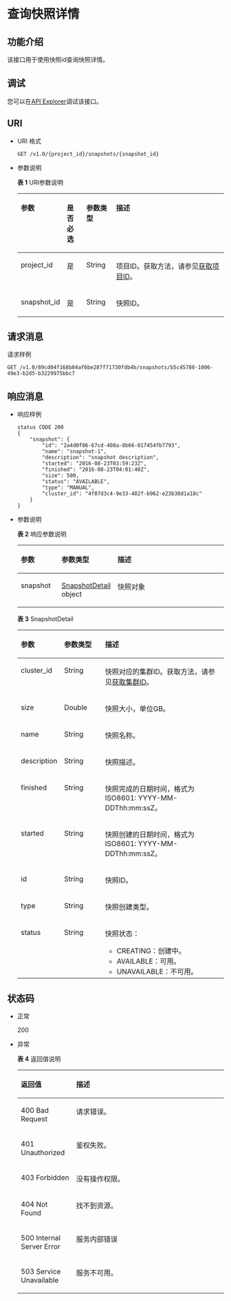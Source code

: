 # 查询快照详情<a name="ZH-CN_TOPIC_0000001098656798"></a>

## 功能介绍<a name="s89d994cb1803492fb7ab0b764e10efc5"></a>

该接口用于使用快照id查询快照详情。

## 调试<a name="section16191247193116"></a>

您可以在[API Explorer](https://apiexplorer.developer.huaweicloud.com/apiexplorer/doc?product=DWS&api=ListSnapshotDetails)调试该接口。

## URI<a name="s7407bbbf9740421f9f01edb6677acb7b"></a>

-   URI 格式

    ```
    GET /v1.0/{project_id}/snapshots/{snapshot_id}
    ```

-   参数说明

    **表 1**  URI参数说明

    <a name="t03cf4133264f4eeaaab4a31d429215f7"></a>
    <table><thead align="left"><tr id="ra40f56bbc733415dbc94e95224e3c8df"><th class="cellrowborder" valign="top" width="17.09%" id="mcps1.2.5.1.1"><p id="a103a6d2ad01048f197bb0ed6abfbe4c7"><a name="a103a6d2ad01048f197bb0ed6abfbe4c7"></a><a name="a103a6d2ad01048f197bb0ed6abfbe4c7"></a>参数</p>
    </th>
    <th class="cellrowborder" valign="top" width="9.700000000000001%" id="mcps1.2.5.1.2"><p id="aa273af51098f4b73884a23e5e6af5a2e"><a name="aa273af51098f4b73884a23e5e6af5a2e"></a><a name="aa273af51098f4b73884a23e5e6af5a2e"></a>是否必选</p>
    </th>
    <th class="cellrowborder" valign="top" width="14.67%" id="mcps1.2.5.1.3"><p id="a2b3ec64214494c5391296825cc730af5"><a name="a2b3ec64214494c5391296825cc730af5"></a><a name="a2b3ec64214494c5391296825cc730af5"></a>参数类型</p>
    </th>
    <th class="cellrowborder" valign="top" width="58.540000000000006%" id="mcps1.2.5.1.4"><p id="a176c26c00df5439dbf463a74decabf21"><a name="a176c26c00df5439dbf463a74decabf21"></a><a name="a176c26c00df5439dbf463a74decabf21"></a>描述</p>
    </th>
    </tr>
    </thead>
    <tbody><tr id="r10f89c70109a41b3bad04a491ed4f5fb"><td class="cellrowborder" valign="top" width="17.09%" headers="mcps1.2.5.1.1 "><p id="aae3836ab27c5469a91cc91f7e6b5d227"><a name="aae3836ab27c5469a91cc91f7e6b5d227"></a><a name="aae3836ab27c5469a91cc91f7e6b5d227"></a>project_id</p>
    </td>
    <td class="cellrowborder" valign="top" width="9.700000000000001%" headers="mcps1.2.5.1.2 "><p id="a46a358d48fcb4f488efa2de8851c9a43"><a name="a46a358d48fcb4f488efa2de8851c9a43"></a><a name="a46a358d48fcb4f488efa2de8851c9a43"></a>是</p>
    </td>
    <td class="cellrowborder" valign="top" width="14.67%" headers="mcps1.2.5.1.3 "><p id="ac702291c6f984acfb02da49d2c5896e1"><a name="ac702291c6f984acfb02da49d2c5896e1"></a><a name="ac702291c6f984acfb02da49d2c5896e1"></a>String</p>
    </td>
    <td class="cellrowborder" valign="top" width="58.540000000000006%" headers="mcps1.2.5.1.4 "><p id="p1861525155610"><a name="p1861525155610"></a><a name="p1861525155610"></a><span id="text1640910983412"><a name="text1640910983412"></a><a name="text1640910983412"></a>项目ID</span>。获取方法，请参见<a href="获取项目ID.md">获取项目ID</a>。</p>
    </td>
    </tr>
    <tr id="r6fa9c1b6e62c4257bd4f9a6cc2676086"><td class="cellrowborder" valign="top" width="17.09%" headers="mcps1.2.5.1.1 "><p id="a832201223dd44d51830b8cfa3ca50ae7"><a name="a832201223dd44d51830b8cfa3ca50ae7"></a><a name="a832201223dd44d51830b8cfa3ca50ae7"></a>snapshot_id</p>
    </td>
    <td class="cellrowborder" valign="top" width="9.700000000000001%" headers="mcps1.2.5.1.2 "><p id="ab05840a30a4f4e61beca2259c4b889ed"><a name="ab05840a30a4f4e61beca2259c4b889ed"></a><a name="ab05840a30a4f4e61beca2259c4b889ed"></a>是</p>
    </td>
    <td class="cellrowborder" valign="top" width="14.67%" headers="mcps1.2.5.1.3 "><p id="afc6d8115ff184be09f739b207b2f2a17"><a name="afc6d8115ff184be09f739b207b2f2a17"></a><a name="afc6d8115ff184be09f739b207b2f2a17"></a>String</p>
    </td>
    <td class="cellrowborder" valign="top" width="58.540000000000006%" headers="mcps1.2.5.1.4 "><p id="a40c17c2778c24a5abb577474cb6b305a"><a name="a40c17c2778c24a5abb577474cb6b305a"></a><a name="a40c17c2778c24a5abb577474cb6b305a"></a>快照ID。</p>
    </td>
    </tr>
    </tbody>
    </table>


## 请求消息<a name="sc41be71f816145c98a3a0cbc0570f81c"></a>

请求样例

```
GET /v1.0/89cd04f168b84af6be287f71730fdb4b/snapshots/b5c45780-1006-49e3-b2d5-b3229975bbc7
```

## 响应消息<a name="sb51fdf6952534594a77e5ca943b4d031"></a>

-   响应样例

    ```
    status CODE 200
    {
        "snapshot": {
            "id": "2a4d0f86-67cd-408a-8b66-017454fb7793",
            "name": "snapshot-1",
            "description": "snapshot description",
            "started": "2016-08-23T03:59:23Z",
            "finished": "2016-08-23T04:01:40Z", 
            "size": 500,
            "status": "AVAILABLE",
            "type": "MANUAL",
            "cluster_id": "4f87d3c4-9e33-482f-b962-e23b30d1a18c"
        }
    }
    ```

-   参数说明

    **表 2**  响应参数说明

    <a name="responseParameter"></a>
    <table><thead align="left"><tr id="row16658153591919"><th class="cellrowborder" valign="top" width="20%" id="mcps1.2.4.1.1"><p id="p1665335151919"><a name="p1665335151919"></a><a name="p1665335151919"></a>参数</p>
    </th>
    <th class="cellrowborder" valign="top" width="20%" id="mcps1.2.4.1.2"><p id="p10667113521917"><a name="p10667113521917"></a><a name="p10667113521917"></a>参数类型</p>
    </th>
    <th class="cellrowborder" valign="top" width="60%" id="mcps1.2.4.1.3"><p id="p1668535121912"><a name="p1668535121912"></a><a name="p1668535121912"></a>描述</p>
    </th>
    </tr>
    </thead>
    <tbody><tr id="row14660735131915"><td class="cellrowborder" valign="top" width="20%" headers="mcps1.2.4.1.1 "><p id="p156701635171917"><a name="p156701635171917"></a><a name="p156701635171917"></a>snapshot</p>
    </td>
    <td class="cellrowborder" valign="top" width="20%" headers="mcps1.2.4.1.2 "><p id="p12671135191913"><a name="p12671135191913"></a><a name="p12671135191913"></a><a href="#response_snapshot_2">SnapshotDetail</a> object</p>
    </td>
    <td class="cellrowborder" valign="top" width="60%" headers="mcps1.2.4.1.3 "><p id="p2677235121916"><a name="p2677235121916"></a><a name="p2677235121916"></a>快照对象</p>
    </td>
    </tr>
    </tbody>
    </table>

    **表 3**  SnapshotDetail

    <a name="response_snapshot_2"></a>
    <table><thead align="left"><tr id="row2067963517190"><th class="cellrowborder" valign="top" width="20%" id="mcps1.2.4.1.1"><p id="p10683183591918"><a name="p10683183591918"></a><a name="p10683183591918"></a>参数</p>
    </th>
    <th class="cellrowborder" valign="top" width="20%" id="mcps1.2.4.1.2"><p id="p20684133561913"><a name="p20684133561913"></a><a name="p20684133561913"></a>参数类型</p>
    </th>
    <th class="cellrowborder" valign="top" width="60%" id="mcps1.2.4.1.3"><p id="p86851935111917"><a name="p86851935111917"></a><a name="p86851935111917"></a>描述</p>
    </th>
    </tr>
    </thead>
    <tbody><tr id="row19680735201918"><td class="cellrowborder" valign="top" width="20%" headers="mcps1.2.4.1.1 "><p id="p10686935111913"><a name="p10686935111913"></a><a name="p10686935111913"></a>cluster_id</p>
    </td>
    <td class="cellrowborder" valign="top" width="20%" headers="mcps1.2.4.1.2 "><p id="p36873352199"><a name="p36873352199"></a><a name="p36873352199"></a>String</p>
    </td>
    <td class="cellrowborder" valign="top" width="60%" headers="mcps1.2.4.1.3 "><p id="p18694133519193"><a name="p18694133519193"></a><a name="p18694133519193"></a>快照对应的集群ID。获取方法，请参见<a href="获取集群ID.md">获取集群ID</a>。</p>
    </td>
    </tr>
    <tr id="row19680735121916"><td class="cellrowborder" valign="top" width="20%" headers="mcps1.2.4.1.1 "><p id="p36964357191"><a name="p36964357191"></a><a name="p36964357191"></a>size</p>
    </td>
    <td class="cellrowborder" valign="top" width="20%" headers="mcps1.2.4.1.2 "><p id="p1698173521912"><a name="p1698173521912"></a><a name="p1698173521912"></a>Double</p>
    </td>
    <td class="cellrowborder" valign="top" width="60%" headers="mcps1.2.4.1.3 "><p id="p37007352190"><a name="p37007352190"></a><a name="p37007352190"></a>快照大小，单位GB。</p>
    </td>
    </tr>
    <tr id="row6680193518190"><td class="cellrowborder" valign="top" width="20%" headers="mcps1.2.4.1.1 "><p id="p170163571916"><a name="p170163571916"></a><a name="p170163571916"></a>name</p>
    </td>
    <td class="cellrowborder" valign="top" width="20%" headers="mcps1.2.4.1.2 "><p id="p170283511191"><a name="p170283511191"></a><a name="p170283511191"></a>String</p>
    </td>
    <td class="cellrowborder" valign="top" width="60%" headers="mcps1.2.4.1.3 "><p id="p0703235151919"><a name="p0703235151919"></a><a name="p0703235151919"></a>快照名称。</p>
    </td>
    </tr>
    <tr id="row12680163541915"><td class="cellrowborder" valign="top" width="20%" headers="mcps1.2.4.1.1 "><p id="p14704123511197"><a name="p14704123511197"></a><a name="p14704123511197"></a>description</p>
    </td>
    <td class="cellrowborder" valign="top" width="20%" headers="mcps1.2.4.1.2 "><p id="p5709203518197"><a name="p5709203518197"></a><a name="p5709203518197"></a>String</p>
    </td>
    <td class="cellrowborder" valign="top" width="60%" headers="mcps1.2.4.1.3 "><p id="p671016354199"><a name="p671016354199"></a><a name="p671016354199"></a>快照描述。</p>
    </td>
    </tr>
    <tr id="row868011359192"><td class="cellrowborder" valign="top" width="20%" headers="mcps1.2.4.1.1 "><p id="p13712103531920"><a name="p13712103531920"></a><a name="p13712103531920"></a>finished</p>
    </td>
    <td class="cellrowborder" valign="top" width="20%" headers="mcps1.2.4.1.2 "><p id="p8713535191917"><a name="p8713535191917"></a><a name="p8713535191917"></a>String</p>
    </td>
    <td class="cellrowborder" valign="top" width="60%" headers="mcps1.2.4.1.3 "><p id="p12714835101915"><a name="p12714835101915"></a><a name="p12714835101915"></a>快照完成的日期时间，格式为ISO8601: YYYY-MM-DDThh:mm:ssZ。</p>
    </td>
    </tr>
    <tr id="row46801635161915"><td class="cellrowborder" valign="top" width="20%" headers="mcps1.2.4.1.1 "><p id="p1471563519191"><a name="p1471563519191"></a><a name="p1471563519191"></a>started</p>
    </td>
    <td class="cellrowborder" valign="top" width="20%" headers="mcps1.2.4.1.2 "><p id="p11716335111919"><a name="p11716335111919"></a><a name="p11716335111919"></a>String</p>
    </td>
    <td class="cellrowborder" valign="top" width="60%" headers="mcps1.2.4.1.3 "><p id="p11718133519198"><a name="p11718133519198"></a><a name="p11718133519198"></a>快照创建的日期时间，格式为 ISO8601: YYYY-MM-DDThh:mm:ssZ。</p>
    </td>
    </tr>
    <tr id="row7680335131914"><td class="cellrowborder" valign="top" width="20%" headers="mcps1.2.4.1.1 "><p id="p137191535101915"><a name="p137191535101915"></a><a name="p137191535101915"></a>id</p>
    </td>
    <td class="cellrowborder" valign="top" width="20%" headers="mcps1.2.4.1.2 "><p id="p97239356197"><a name="p97239356197"></a><a name="p97239356197"></a>String</p>
    </td>
    <td class="cellrowborder" valign="top" width="60%" headers="mcps1.2.4.1.3 "><p id="p11725935191915"><a name="p11725935191915"></a><a name="p11725935191915"></a>快照ID。</p>
    </td>
    </tr>
    <tr id="row3680153518192"><td class="cellrowborder" valign="top" width="20%" headers="mcps1.2.4.1.1 "><p id="p97271351199"><a name="p97271351199"></a><a name="p97271351199"></a>type</p>
    </td>
    <td class="cellrowborder" valign="top" width="20%" headers="mcps1.2.4.1.2 "><p id="p172823512192"><a name="p172823512192"></a><a name="p172823512192"></a>String</p>
    </td>
    <td class="cellrowborder" valign="top" width="60%" headers="mcps1.2.4.1.3 "><p id="p197291835191914"><a name="p197291835191914"></a><a name="p197291835191914"></a>快照创建类型。</p>
    </td>
    </tr>
    <tr id="row268053513191"><td class="cellrowborder" valign="top" width="20%" headers="mcps1.2.4.1.1 "><p id="p157316352195"><a name="p157316352195"></a><a name="p157316352195"></a>status</p>
    </td>
    <td class="cellrowborder" valign="top" width="20%" headers="mcps1.2.4.1.2 "><p id="p17732035101915"><a name="p17732035101915"></a><a name="p17732035101915"></a>String</p>
    </td>
    <td class="cellrowborder" valign="top" width="60%" headers="mcps1.2.4.1.3 "><p id="ac24f77a2438643488dce30d87f6bfce3"><a name="ac24f77a2438643488dce30d87f6bfce3"></a><a name="ac24f77a2438643488dce30d87f6bfce3"></a>快照状态：</p>
    <a name="u7009614c436649a7b8675da64d7a3e0d"></a><a name="u7009614c436649a7b8675da64d7a3e0d"></a><ul id="u7009614c436649a7b8675da64d7a3e0d"><li>CREATING：创建中。</li><li>AVAILABLE：可用。</li><li>UNAVAILABLE：不可用。</li></ul>
    </td>
    </tr>
    </tbody>
    </table>


## 状态码<a name="s0432ac0acf0e4c35952c6e583e5d13a4"></a>

-   正常

    200

-   异常

    **表 4**  返回值说明

    <a name="t381a0ce367d34c508c15bc62556c80f4"></a>
    <table><thead align="left"><tr id="rc705680fb2d44dbea0322e22ce21b85e"><th class="cellrowborder" valign="top" width="26.790000000000003%" id="mcps1.2.3.1.1"><p id="a4e92675d7662463086acf80dd01c8299"><a name="a4e92675d7662463086acf80dd01c8299"></a><a name="a4e92675d7662463086acf80dd01c8299"></a>返回值</p>
    </th>
    <th class="cellrowborder" valign="top" width="73.21%" id="mcps1.2.3.1.2"><p id="ae785c47579d34128850726851a808230"><a name="ae785c47579d34128850726851a808230"></a><a name="ae785c47579d34128850726851a808230"></a>描述</p>
    </th>
    </tr>
    </thead>
    <tbody><tr id="r3c21fd4cb9df4b97b4b800659bfbcbed"><td class="cellrowborder" valign="top" width="26.790000000000003%" headers="mcps1.2.3.1.1 "><p id="a3cb3e8a40aca472e944ad6981f3e8a48"><a name="a3cb3e8a40aca472e944ad6981f3e8a48"></a><a name="a3cb3e8a40aca472e944ad6981f3e8a48"></a>400 Bad Request</p>
    </td>
    <td class="cellrowborder" valign="top" width="73.21%" headers="mcps1.2.3.1.2 "><p id="abb6964c16e004d95b78ce00379b65cc0"><a name="abb6964c16e004d95b78ce00379b65cc0"></a><a name="abb6964c16e004d95b78ce00379b65cc0"></a>请求错误。</p>
    </td>
    </tr>
    <tr id="r314d45ff59464052ae6c90e8fcc76800"><td class="cellrowborder" valign="top" width="26.790000000000003%" headers="mcps1.2.3.1.1 "><p id="a7a241515b87a4bba895c94f9ace0318f"><a name="a7a241515b87a4bba895c94f9ace0318f"></a><a name="a7a241515b87a4bba895c94f9ace0318f"></a>401 Unauthorized</p>
    </td>
    <td class="cellrowborder" valign="top" width="73.21%" headers="mcps1.2.3.1.2 "><p id="a590948f2b5484b99830f4e0afc7030f6"><a name="a590948f2b5484b99830f4e0afc7030f6"></a><a name="a590948f2b5484b99830f4e0afc7030f6"></a>鉴权失败。</p>
    </td>
    </tr>
    <tr id="r33a4470852684858b432c23386a051c9"><td class="cellrowborder" valign="top" width="26.790000000000003%" headers="mcps1.2.3.1.1 "><p id="aeba1b717f92a44299ddf7e5b92d81821"><a name="aeba1b717f92a44299ddf7e5b92d81821"></a><a name="aeba1b717f92a44299ddf7e5b92d81821"></a>403 Forbidden</p>
    </td>
    <td class="cellrowborder" valign="top" width="73.21%" headers="mcps1.2.3.1.2 "><p id="a62a4fed7d99345468707e253dee3b3f2"><a name="a62a4fed7d99345468707e253dee3b3f2"></a><a name="a62a4fed7d99345468707e253dee3b3f2"></a>没有操作权限。</p>
    </td>
    </tr>
    <tr id="rf23a577fe6a84045a9addb87bfc2da25"><td class="cellrowborder" valign="top" width="26.790000000000003%" headers="mcps1.2.3.1.1 "><p id="a343a5e29aa844df2ba85be45a607f911"><a name="a343a5e29aa844df2ba85be45a607f911"></a><a name="a343a5e29aa844df2ba85be45a607f911"></a>404 Not Found</p>
    </td>
    <td class="cellrowborder" valign="top" width="73.21%" headers="mcps1.2.3.1.2 "><p id="a6b4ec79bfc1f45678966da755eb28cc7"><a name="a6b4ec79bfc1f45678966da755eb28cc7"></a><a name="a6b4ec79bfc1f45678966da755eb28cc7"></a>找不到资源。</p>
    </td>
    </tr>
    <tr id="rf507ef9a9bc8412fac9ceb00dbdbb364"><td class="cellrowborder" valign="top" width="26.790000000000003%" headers="mcps1.2.3.1.1 "><p id="acfaef90a1b4d42209a6e5b1f4ca08086"><a name="acfaef90a1b4d42209a6e5b1f4ca08086"></a><a name="acfaef90a1b4d42209a6e5b1f4ca08086"></a>500 Internal Server Error</p>
    </td>
    <td class="cellrowborder" valign="top" width="73.21%" headers="mcps1.2.3.1.2 "><p id="a7b9d99229b044a258e022e746fea6321"><a name="a7b9d99229b044a258e022e746fea6321"></a><a name="a7b9d99229b044a258e022e746fea6321"></a>服务内部错误</p>
    </td>
    </tr>
    <tr id="ra1c6c79a882f4a8db7f0e3426f8d03fb"><td class="cellrowborder" valign="top" width="26.790000000000003%" headers="mcps1.2.3.1.1 "><p id="acb193a6ede6e45ef8969ecb5cea0a1d4"><a name="acb193a6ede6e45ef8969ecb5cea0a1d4"></a><a name="acb193a6ede6e45ef8969ecb5cea0a1d4"></a>503 Service Unavailable</p>
    </td>
    <td class="cellrowborder" valign="top" width="73.21%" headers="mcps1.2.3.1.2 "><p id="ac9a027cbb22f4276bf57e0cf057559f6"><a name="ac9a027cbb22f4276bf57e0cf057559f6"></a><a name="ac9a027cbb22f4276bf57e0cf057559f6"></a>服务不可用。</p>
    </td>
    </tr>
    </tbody>
    </table>


